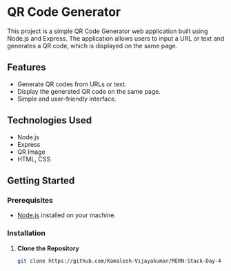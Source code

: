 # QR Code Generator

This project is a simple QR Code Generator web application built using Node.js and Express. The application allows users to input a URL or text and generates a QR code, which is displayed on the same page.

## Features

- Generate QR codes from URLs or text.
- Display the generated QR code on the same page.
- Simple and user-friendly interface.

## Technologies Used

- Node.js
- Express
- QR Image
- HTML, CSS

## Getting Started

### Prerequisites

- [Node.js](https://nodejs.org/) installed on your machine.

### Installation

1. **Clone the Repository**

   ```bash
   git clone https://github.com/Kamalesh-Vijayakumar/MERN-Stack-Day-4
